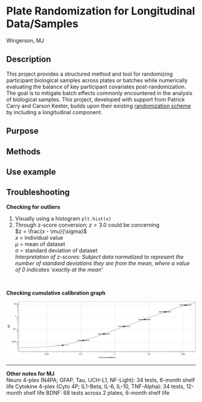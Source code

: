 # Plate Randomization for Longitudinal Data/Samples
Wingerson, MJ
## Description
This project provides a structured method and tool for randomizing participant biological samples across plates or batches while numerically evaluating the balance of key participant covariates post-randomization. The goal is to mitigate batch effects commonly encountered in the analysis of biological samples. This project, developed with support from Patrick Carry and Carson Keeter, builds upon their existing [randomization scheme](https://github.com/carryp/PS-Batch-Effect) by including a longitudinal component. 

## Purpose 

## Methods

## Use example 

## Troubleshooting 

**Checking for outliers**
1. Visually using a histogram `plt.hist(x)`  
2. Through z-score conversion; $z>3.0$ could be concerning  
$z = \frac{x - \mu}{\sigma}$  
$x$ = individual value  
$\mu$ = mean of dataset  
$\sigma$ = standard deviation of dataset  
*Interpretation of z-scores: Subject data normalized to represent the number of standard deviations they are from the mean, where a value of 0 indicates 'exactly at the mean'* 
<br>

**Checking cumulative calibration graph**


<img src="figs/calibration_graph.png" alt="Calibration Graph" width="1000">

---
**Other notes for MJ**  
Neuro 4-plex (N4PA; GFAP, Tau, UCH-L1, NF-Light): 34 tests, 6-month shelf life
Cytokine 4-plex (Cyto 4P; IL1-Beta, IL-6, IL-10, TNF-Alpha): 34 tests, 12-month shelf life
BDNF: 68 tests across 2 plates, 6-month shelf life


<!--
![calibration graph](figs/calibration_graph.png)
-->
